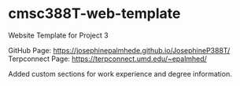 # cmsc388T-web-template

Website Template for Project 3

GitHub Page: https://josephinepalmhede.github.io/JosephineP388T/
Terpconnect Page: https://terpconnect.umd.edu/~epalmhed/

Added custom sections for work experience and degree information.
